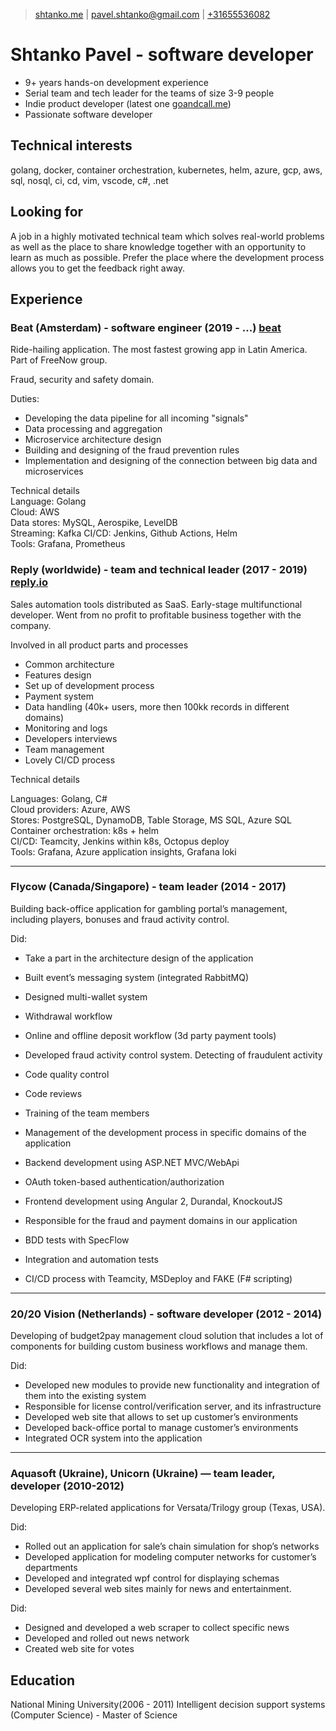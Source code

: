 > [shtanko.me](https://shtanko.me) | 
[pavel.shtanko@gmail.com](mailto:pavel.shtanko@gmail.com) |
[+31655536082](tel:31655536082)

# Shtanko Pavel - software developer
- 9+ years hands-on development experience
- Serial team and tech leader for the teams of size 3-9 people
- Indie product developer (latest one [goandcall.me](https://goandcall.me))
- Passionate software developer 

## Technical interests
golang, docker, container orchestration, kubernetes, helm, azure, 
gcp, aws, sql, nosql, ci, cd, vim, vscode, c#, .net

## Looking for 
A job in a highly motivated technical team which solves real-world 
problems as well as the place to share knowledge together with an opportunity to 
learn as much as possible. Prefer the place where the development process allows 
you to get the feedback right away.

## Experience 

### Beat (Amsterdam) - software engineer (2019 - ...) [beat](https://thebeat.co)
Ride-hailing application. The most fastest growing app in Latin America. Part of FreeNow 
group. 

Fraud, security and safety domain. 

Duties: 
 - Developing the data pipeline for all incoming "signals"
 - Data processing and aggregation
 - Microservice architecture design
 - Building and designing of the fraud prevention rules
 - Implementation and designing of the connection between big data and microservices

Technical details <br/>
Language: 		Golang <br/>
Cloud: 			AWS <br/>
Data stores: 		MySQL, Aerospike, LevelDB <br/>
Streaming: 		Kafka
CI/CD: 			Jenkins, Github Actions, Helm <br/>
Tools: 			Grafana, Prometheus <br/>

### Reply (worldwide) - team and technical leader (2017 - 2019) [reply.io](https://reply.io)
Sales automation tools distributed as SaaS. Early-stage multifunctional developer. 
Went from no profit to profitable business together with the company.

Involved in all product parts and processes
 - Common architecture
 - Features design
 - Set up of development process
 - Payment system
 - Data handling (40k+ users, more then 100kk records in different domains)
 - Monitoring and logs 
 - Developers interviews 
 - Team management
 - Lovely CI/CD process

Technical details 
<br/>

Languages:               Golang, C# <br/>
Cloud providers:         Azure, AWS <br/>
Stores:                  PostgreSQL, DynamoDB, Table Storage, MS SQL, Azure SQL <br/>
Container orchestration: k8s + helm <br/>
CI/CD:                   Teamcity, Jenkins within k8s, Octopus deploy <br/>
Tools:                   Grafana, Azure application insights, Grafana loki <br/>

--- 

### Flycow (Canada/Singapore) - team leader (2014 - 2017)
Building back-office application for gambling portal’s management, including players, 
bonuses and fraud activity control.

Did:
- Take a part in the architecture design of the application
- Built event’s messaging system (integrated RabbitMQ)
- Designed multi-wallet system
- Withdrawal workflow
- Online and offline deposit workflow (3d party payment tools)
- Developed fraud activity control system. Detecting of fraudulent activity


- Code quality control
- Code reviews
- Training of the team members
- Management of the development process in specific domains of the application


- Backend development using ASP.NET MVC/WebApi
- OAuth token-based authentication/authorization 
- Frontend development using Angular 2, Durandal, KnockoutJS
- Responsible for the fraud and payment domains in our application
- BDD tests with SpecFlow
- Integration and automation tests 
- CI/CD process with Teamcity, MSDeploy and FAKE (F# scripting)

---

### 20/20 Vision (Netherlands) - software developer (2012 - 2014)
Developing of budget2pay management cloud solution that includes a lot of components 
for building custom business workflows and manage them.

Did:
- Developed new modules to provide new functionality and integration of them into the existing system 
- Responsible for license control/verification server, and its infrastructure 
- Developed web site that allows to set up customer’s environments 
- Developed back-office portal to manage customer’s environments 
- Integrated OCR system into the application

---

### Aquasoft (Ukraine), Unicorn (Ukraine) — team leader, developer (2010-2012)
Developing ERP-related applications for Versata/Trilogy group (Texas, USA). 

Did:
- Rolled out an application for sale’s chain simulation for shop’s networks
- Developed application for modeling computer networks for customer’s departments
- Developed and integrated wpf control for displaying schemas
- Developed several web sites mainly for news and entertainment. 

Did:
- Designed and developed a web scraper to collect specific news
- Developed and rolled out news network
- Created web site for votes


## Education
National Mining University(2006 - 2011)
Intelligent decision support systems (Computer Science) - Master of Science

